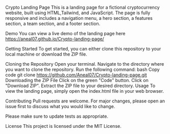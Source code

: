 Crypto Landing Page
This is a landing page for a fictional cryptocurrency website, built using HTML,Tailwind, and JavaScript. The page is fully responsive and includes a navigation menu, a hero section, a features section, a team section, and a footer section.

Demo
You can view a live demo of the landing page here
https://aneal07.github.io/Crypto-landing-page/

Getting Started
To get started, you can either clone this repository to your local machine or download the ZIP file.

Cloning the Repository
Open your terminal.
Navigate to the directory where you want to clone the repository.
Run the following command:
bash
Copy code
git clone https://github.com/Aneal07/Crypto-landing-page.git
Downloading the ZIP File
Click on the green "Code" button.
Click on "Download ZIP".
Extract the ZIP file to your desired directory.
Usage
To view the landing page, simply open the index.html file in your web browser.

Contributing
Pull requests are welcome. For major changes, please open an issue first to discuss what you would like to change.

Please make sure to update tests as appropriate.

License
This project is licensed under the MIT License.
